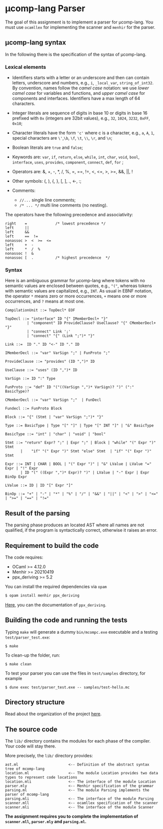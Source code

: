 # µcomp-lang Parser

The goal of this assignment is to implement a parser for µcomp-lang. 
You must use `ocamllex` for implementing the scanner and `menhir` for the parser.

## µcomp-lang syntax
In the following there is the specification of the syntax of µcomp-lang. 
 

### Lexical elements

* Identifiers starts with a letter or an underscore and then can contain letters, underscore and numbers, e.g., `i`, `_local_var`, `string_of_int32`.
By convention, names follow the *camel case* notation: we use *lower camel case* for variables and functions, and *upper camel case* for components and interfaces. 
Identifiers have a max length of 64 characters.

* Integer literals are sequence of digits in base 10 or digits in base 16 prefixed with `0x` (integers are 32bit values), e.g., `32`, `1024`, `3232`, `0xFF`, `0x10`;

* Character literals have the form `'c'` where c is a character, e.g., `a`, `A`, `1`,  special characters are `\'`,`\b`, `\f`, `\t`, `\\`, `\r`, and `\n`;

* Boolean literals are `true` and `false`;

* Keywords are: `var`, `if`, `return`, `else`, `while`, `int`, `char`, `void`, `bool`, `interface`, `uses`, `provides`, `component`, `connect`, `def`, `for` ;

* Operators are: &,  +, -, *, /, %,  =, ==, !=, <, <=, >, >=, &&, ||, !

* Other symbols: (, ), {, }, [, ], ., <-, :;

* Comments:
    * `//...` single line comments;
    * `/* ... */` multi line comments (no nesting).

The operators have the following precedence and associativity:

    right    =             /* lowest precedence */
    left     ||
    left     &&
    left     ==  != 
    nonassoc >  <  >=  <=
    left     +  - 
    left     *  /  %
    nonassoc !  &
    nonassoc [  .          /* highest precedence  */


### Syntax

Here is an ambiguous grammar for µcomp-lang where tokens with no semantic values are enclosed between quotes, e.g., `"("`, whereas tokens with semantic values are capitalized, e.g., `INT`. 
As usual in EBNF notation, the operator `*` means zero or more occurrences, `+` means one or more occurrences, and `?` means at most one.

    CompilationUnit ::= TopDecl* EOF
 
    TopDecl ::= "interface" ID "{" IMemberDecl+ "}" 
              | "component" ID ProvideClause? UseClause? "{" CMemberDecl+ "}"
              | "connect" Link ';'
              | "connect" "{" (Link ";")* "}"

    Link ::=  ID "." ID "<-" ID "." ID 

    IMemberDecl ::= "var" VarSign ";" | FunProto ";"

    ProvideClause ::= "provides" (ID ",")* ID 

    UseClause ::= "uses" (ID ",")* ID

    VarSign ::= ID ":" Type
    
    FunProto ::= "def" ID "("((VarSign ",")* VarSign)? ")" (":" BasicType)? 

    CMemberDecl ::= "var" VarSign ";"  | FunDecl
    
    Fundecl ::= FunProto Block
    
    Block ::= "{" (Stmt | "var" VarSign ";")* "}"
    
    Type ::= BasicType | Type "[" "]" | Type "[" INT "]" | "&" BasicType

    BasicType ::= "int" | "char" | "void" | "bool"  
    
    Stmt ::= "return" Expr? ";" | Expr ";" | Block | "while" "(" Expr ")" Stmt 
           |    "if" "(" Expr ")" Stmt "else" Stmt  | "if" "(" Expr ")" Stmt

    Expr ::= INT | CHAR | BOOL | "(" Expr ")" | "&" LValue | LValue "=" Expr | "!" Expr 
           | ID "(" ((Expr ",")* Expr)? ")" | LValue | "-" Expr | Expr BinOp Expr  

    LValue ::= ID | ID "[" Expr "]"

    BinOp ::= "+" | "-" | "*" | "%" | "/" | "&&" | "||" | "<" | ">" | "<=" | ">=" | "==" | "!="

## Result of the parsing
The parsing phase produces an located AST where all names are not qualified, if the program is syntactically correct, otherwise it raises an error.  

## Requirement to build the code
The code requires:
* OCaml >= 4.12.0
* Menhir >= 20210419
* ppx_deriving >= 5.2 

You can install the required dependencies via `opam`
```sh
$ opam install menhir ppx_deriving
```
[Here](https://github.com/ocaml-ppx/ppx_deriving), you can the documentation of `ppx_deriving`.

## Building the code and running the tests
Typing `make` will generate a dummy `bin/mcompc.exe` executable and a testing `test/parser_test.exe`:
```
$ make
```

To clean-up the folder, run:
```
$ make clean
```

To test your parser you can use the files in `test/samples` directory, for example
```
$ dune exec test/parser_test.exe -- samples/test-hello.mc
```
## Directory structure #

Read about the organization of the project [here](../SETUP.md#project-structure).

## The source code

The `lib/` directory contains the modules for each phase of the compiler. 
Your code will stay there.

More precisely, the `lib/` directory provides:

    ast.ml                       <-- Definition of the abstract syntax tree of mcomp-lang 
    location.ml                  <-- The module Location provides two data types to represent code locations
    location.mli                 <-- The interface of the module Location   
    parser.mly                   <-- Menhir specification of the grammar
    parsing.ml                   <-- The module Parsing implements the parser of mcomp-lang
    parsing.mli                  <-- The interface of the module Parsing  
    scanner.mll                  <-- ocamllex specification of the scanner 
    scanner.mli                  <-- The interface of the module Scanner

**The assignment requires you to complete the implementation of `scanner.mll`, `parser.mly` and `parsing.ml`.**    